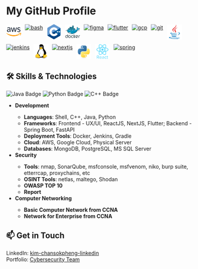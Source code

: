 <!DOCTYPE html>
<html lang="en">
<head>
  <meta charset="UTF-8">
  <meta name="viewport" content="width=device-width, initial-scale=1.0">
  <title>Your GitHub Profile</title>
  <style>
    .tech-icon {
      transition: transform 0.3s ease, filter 0.3s ease;
    }

    .tech-icon:hover {
      transform: scale(1.2);
      filter: brightness(1.2);
    }

    .tech-icons {
      display: flex;
      flex-wrap: wrap;
      gap: 10px;
    }

    .tech-icons a {
      display: inline-block;
    }

    .badge-container {
      margin-top: 20px;
    }
  </style>
</head>
<body>

  <h1>My GitHub Profile</h1>
  
  <div class="tech-icons">
    <a href="https://aws.amazon.com" target="_blank" rel="noreferrer">
      <img src="https://raw.githubusercontent.com/devicons/devicon/master/icons/amazonwebservices/amazonwebservices-original-wordmark.svg" alt="aws" class="tech-icon" width="40" height="40"/>
    </a> 
    <a href="https://www.gnu.org/software/bash/" target="_blank" rel="noreferrer">
      <img src="https://www.vectorlogo.zone/logos/gnu_bash/gnu_bash-icon.svg" alt="bash" class="tech-icon" width="40" height="40"/>
    </a> 
    <a href="https://www.w3schools.com/cpp/" target="_blank" rel="noreferrer">
      <img src="https://raw.githubusercontent.com/devicons/devicon/master/icons/cplusplus/cplusplus-original.svg" alt="cplusplus" class="tech-icon" width="40" height="40"/>
    </a> 
    <a href="https://www.docker.com/" target="_blank" rel="noreferrer">
      <img src="https://raw.githubusercontent.com/devicons/devicon/master/icons/docker/docker-original-wordmark.svg" alt="docker" class="tech-icon" width="40" height="40"/>
    </a> 
    <a href="https://www.figma.com/" target="_blank" rel="noreferrer">
      <img src="https://www.vectorlogo.zone/logos/figma/figma-icon.svg" alt="figma" class="tech-icon" width="40" height="40"/>
    </a>
    <a href="https://flutter.dev" target="_blank" rel="noreferrer">
      <img src="https://www.vectorlogo.zone/logos/flutterio/flutterio-icon.svg" alt="flutter" class="tech-icon" width="40" height="40"/>
    </a> 
    <a href="https://cloud.google.com" target="_blank" rel="noreferrer">
      <img src="https://www.vectorlogo.zone/logos/google_cloud/google_cloud-icon.svg" alt="gcp" class="tech-icon" width="40" height="40"/>
    </a> 
    <a href="https://git-scm.com/" target="_blank" rel="noreferrer">
      <img src="https://www.vectorlogo.zone/logos/git-scm/git-scm-icon.svg" alt="git" class="tech-icon" width="40" height="40"/>
    </a>
    <a href="https://www.java.com" target="_blank" rel="noreferrer">
      <img src="https://raw.githubusercontent.com/devicons/devicon/master/icons/java/java-original.svg" alt="java" class="tech-icon" width="40" height="40"/>
    </a> 
    <a href="https://www.jenkins.io" target="_blank" rel="noreferrer">
      <img src="https://www.vectorlogo.zone/logos/jenkins/jenkins-icon.svg" alt="jenkins" class="tech-icon" width="40" height="40"/>
    </a> 
    <a href="https://www.linux.org/" target="_blank" rel="noreferrer">
      <img src="https://raw.githubusercontent.com/devicons/devicon/master/icons/linux/linux-original.svg" alt="linux" class="tech-icon" width="40" height="40"/>
    </a> 
    <a href="https://nextjs.org/" target="_blank" rel="noreferrer">
      <img src="https://cdn.worldvectorlogo.com/logos/nextjs-2.svg" alt="nextjs" class="tech-icon" width="40" height="40"/>
    </a> 
    <a href="https://www.python.org" target="_blank" rel="noreferrer">
      <img src="https://raw.githubusercontent.com/devicons/devicon/master/icons/python/python-original.svg" alt="python" class="tech-icon" width="40" height="40"/>
    </a> 
    <a href="https://reactjs.org/" target="_blank" rel="noreferrer">
      <img src="https://raw.githubusercontent.com/devicons/devicon/master/icons/react/react-original-wordmark.svg" alt="react" class="tech-icon" width="40" height="40"/>
    </a> 
    <a href="https://spring.io/" target="_blank" rel="noreferrer">
      <img src="https://www.vectorlogo.zone/logos/springio/springio-icon.svg" alt="spring" class="tech-icon" width="40" height="40"/>
    </a>
  </div>

  <div class="badge-container">
    <h2>🛠 Skills & Technologies</h2>
    <p>
      <img src="https://img.shields.io/badge/Java-ED8B00?style=for-the-badge&logo=java&logoColor=white" alt="Java Badge"/>
      <img src="https://img.shields.io/badge/Python-3776AB?style=for-the-badge&logo=python&logoColor=white" alt="Python Badge"/>
      <img src="https://img.shields.io/badge/C++-00599C?style=for-the-badge&logo=cplusplus&logoColor=white" alt="C++ Badge"/>
    </p>
    <ul>
      <li><strong>Development</strong></li>
      <ul>
        <li><strong>Languages</strong>: Shell, C++, Java, Python</li>
        <li><strong>Frameworks</strong>: Frontend - UX/UI, ReactJS, NextJS, Flutter; Backend - Spring Boot, FastAPI</li>
        <li><strong>Deployment Tools</strong>: Docker, Jenkins, Gradle</li>
        <li><strong>Cloud</strong>: AWS, Google Cloud, Physical Server</li>
        <li><strong>Databases</strong>: MongoDB, PostgreSQL, MS SQL Server</li>
      </ul>
      <li><strong>Security</strong></li>
      <ul>
        <li><strong>Tools</strong>: nmap, SonarQube, msfconsole, msfvenom, niko, burp suite, etterrcap, proxychains, etc</li>
        <li><strong>OSINT Tools</strong>: netlas, maltego, Shodan</li>
        <li><strong>OWASP TOP 10</strong></li>
        <li><strong>Report</strong></li>
      </ul>
      <li><strong>Computer Networking</strong></li>
      <ul>
        <li><strong>Basic Computer Network from CCNA</strong></li>
        <li><strong>Network for Enterprise from CCNA</strong></li>
      </ul>
    </ul>
  </div>

  <div class="contact-container">
    <h2>📫 Get in Touch</h2>
    <p>
      LinkedIn: <a href="https://www.linkedin.com/in/kim-chansokpheng-6b6513267/" target="_blank" rel="noreferrer">kim-chansokpheng-linkedin</a><br>
      Portfolio: <a href="https://cyber-stad.vercel.app/" target="_blank" rel="noreferrer">Cybersecurity Team</a>
    </p>
  </div>

</body>
</html>
